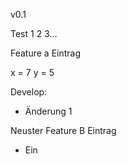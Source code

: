 v0.1


Test 1 2 3...

Feature a Eintrag

x = 7
y = 5

Develop:
- Änderung 1


Neuster Feature B Eintrag
- Ein